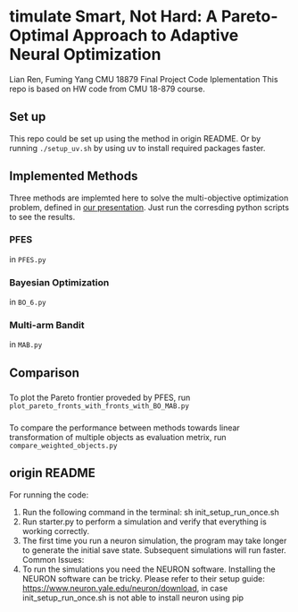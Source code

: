 # timulate Smart, Not Hard: A Pareto-Optimal Approach to Adaptive Neural Optimization
Lian Ren, Fuming Yang
CMU 18879 Final Project Code Iplementation
This repo is based on HW code from CMU 18-879 course.
## Set up
This repo could be set up using the method in origin README. Or by running `./setup_uv.sh` by using uv to install required packages faster.
## Implemented Methods
Three methods are implemted here to solve the multi-objective optimization problem, defined in [our presentation](https://docs.google.com/presentation/d/1w-WLmTy92AR_1F1v7GCPvPC6dnTAEs7u/edit?usp=sharing&ouid=105195536225465761374&rtpof=true&sd=true). Just run the corresding python scripts to see the results.
### PFES
in `PFES.py`
### Bayesian Optimization
in `BO_6.py`
### Multi-arm Bandit
in `MAB.py`
## Comparison
###
To plot the Pareto frontier proveded by PFES, run `plot_pareto_fronts_with_fronts_with_BO_MAB.py`
###
To compare the performance between methods towards linear transformation of multiple objects as evaluation metrix, run `compare_weighted_objects.py`

## origin README
For running the code: 
1. Run the following command in the terminal: sh init_setup_run_once.sh
2. Run starter.py to perform a simulation and verify that everything is working correctly.
3. The first time you run a neuron simulation, the program may take longer to generate the initial save state. Subsequent simulations will run faster.
Common Issues: 
1. To run the simulations you need the NEURON software. Installing the NEURON software can be tricky. Please refer to their setup guide: https://www.neuron.yale.edu/neuron/download, in case init_setup_run_once.sh is not able to install neuron using pip
